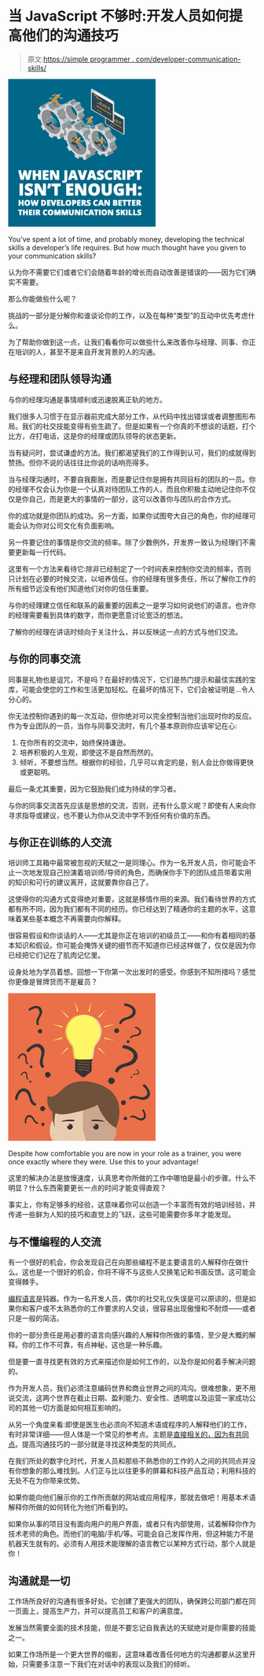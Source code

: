 # 当 JavaScript 不够时:开发人员如何提高他们的沟通技巧

> 原文:[https://simple programmer . com/developer-communication-skills/](https://simpleprogrammer.com/developer-communication-skills/)

![](img/4e6b3751695008137d73572ef390be4d.png)

You’ve spent a lot of time, and probably money, developing the technical skills a developer’s life requires. But how much thought have you given to your communication skills?

认为你不需要它们或者它们会随着年龄的增长而自动改善是错误的——因为它们确实不需要。

那么你能做些什么呢？

挑战的一部分是分解你和谁谈论你的工作，以及在每种“类型”的互动中优先考虑什么。

为了帮助你做到这一点，让我们看看你可以做些什么来改善你与经理、同事、你正在培训的人，甚至不是来自开发背景的人的沟通。

## 与经理和团队领导沟通

与你的经理沟通是事情顺利或迅速脱离正轨的地方。

我们很多人习惯于在显示器前完成大部分工作，从代码中找出错误或者调整图形布局。我们的社交技能变得有些生疏了。但是如果有一个你真的不想谈的话题，打个比方，*在*打电话，这是你的经理或团队领导的状态更新。

当有疑问时，尝试谦虚的方法。我们都渴望我们的工作得到认可，我们的成就得到赞扬。但你不说的话往往比你说的话响亮得多。

当与经理沟通时，不要自我膨胀，而是要记住你是拥有共同目标的团队的一员。你的经理不仅会认为你是一个认真对待团队工作的人，而且你积极主动地记住你不仅仅是你自己，而是更大的事情的一部分，这可以改善你与团队的合作方式。

你的成功就是你团队的成功。另一方面，如果你试图夸大自己的角色，你的经理可能会认为你对公司文化有负面影响。

另一件要记住的事情是你交流的频率。除了少数例外，开发界一致认为经理们不需要更新每一行代码。

这里有一个方法来看待它:除非已经制定了一个时间表来控制你交流的频率，否则只计划在必要的时候交流，以培养信任。你的经理有很多责任，所以了解你工作的所有细节远没有他们知道他们对你的信任重要。

与你的经理建立信任和联系的最重要的因素之一是学习如何说他们的语言。也许你的经理需要看到具体的数字，而你更愿意讨论宽泛的想法。

了解你的经理在讲话时倾向于关注什么，并以反映这一点的方式与他们交流。

## 与你的同事交流

同事是礼物也是诅咒，不是吗？在最好的情况下，它们是热门提示和最佳实践的宝库，可能会使您的工作和生活更加轻松。在最坏的情况下，它们会被证明是…令人分心的。

你无法控制你遇到的每一次互动，但你绝对可以完全控制当他们出现时你的反应。作为专业团队的一员，当你与同事交流时，有几个基本原则你应该牢记在心:

1.  在你所有的交流中，始终保持谦逊。
2.  培养积极的人生观，即使这不是自然而然的。
3.  倾听，不要想当然。根据你的经验，几乎可以肯定的是，别人会比你做得更快或更聪明。

最后一条尤其重要，因为它鼓励我们成为持续的学习者。

与你的同事交流首先应该是思想的交流，否则，还有什么意义呢？即使有人来向你寻求指导或建议，也不要认为你从交流中学不到任何有价值的东西。

## 与你正在训练的人交流

培训师工具箱中最常被忽视的天赋之一是同理心。作为一名开发人员，你可能会不止一次地发现自己扮演着培训师/导师的角色，而确保你手下的团队成员带着实用的知识和可行的建议离开，这就要靠你自己了。

这使得你的沟通方式变得绝对重要，这就是移情作用的来源。我们看待世界的方式都有所不同，因为我们都有不同的经历。你已经达到了精通你的主题的水平，这意味着某些基本概念不再需要向你解释。

很容易假设和你谈话的人——尤其是你正在培训的初级员工——和你有着相同的基本知识和假设。你可能会掩饰关键的细节而不知道你已经这样做了，仅仅是因为你已经把它们记在了肌肉记忆里。

设身处地为学员着想。回想一下你第一次出发时的感受。你感到不知所措吗？感觉你更像是冒牌货而不是雇员？

![](img/7196b06ab45333e0f39bccc682e8794e.png)

Despite how comfortable you are now in your role as a trainer, you were once exactly where they were. Use this to your advantage!

这里的解决办法是放慢速度，认真思考你所做的工作中哪怕是最小的步骤。什么不明显？什么东西需要更长一点的时间才能变得直观？

事实上，你有足够多的经验，这意味着你可以创造一个丰富而有效的培训经验，并传递一些鲜为人知的技巧和直觉上的飞跃，这些可能需要你多年才能发现。

## 与不懂编程的人交流

有一个很好的机会，你会发现自己在向那些编程不是主要语言的人解释你在做什么。这也是一个很好的机会，你将不得不与这些人交换笔记和书面反馈。这可能会变得棘手。

[编程语言](https://simpleprogrammer.com/top-10-programming-languages-learn-2018-javascript-c-python/)是钝器。作为一名开发人员，偶尔的社交礼仪失误是可以原谅的，但是如果你和客户或不太熟悉你的工作要求的人交谈，很容易出现傲慢和不耐烦——或者只是一般的简洁。

你的一部分责任是用必要的语言向感兴趣的人解释你所做的事情，至少是大概的解释。你的工作不可靠，有点神秘，这也是一种乐趣。

但是要一直寻找更有效的方式来描述你是如何工作的，以及你是如何着手解决问题的。

作为开发人员，我们必须注意编码世界和商业世界之间的鸿沟。很难想象，更不用说交流，这两个世界在截止日期、盈利能力、安全性、透明度以及运营一家成功公司的其他一切方面是如何相互影响的。

从另一个角度来看:即使是医生也必须向不知道术语或程序的人解释他们的工作，有时非常详细——但人体是一个常见的参考点。主题是[直接相关的，因为有共同点](https://www.quora.com/Why-are-most-developers-so-bad-at-communication)。提高沟通技巧的一部分就是寻找这种类型的共同点。

在我们所处的数字化时代，开发人员和那些不熟悉你的工作的人之间的共同点并没有你想象的那么难找到。人们正与比以往更多的屏幕和科技产品互动；利用科技的无处不在为你带来优势。

如果你能向他们展示你的工作所贡献的网站或应用程序，那就去做吧！用基本术语解释你所做的如何转化为他们所看到的。

如果你从事的项目没有面向用户的用户界面，或者只有内部使用，试着解释你作为技术老师的角色。而他们的电脑/手机/等。可能会自己发挥作用，但这种能力不是机器天生就有的。必须有人用技术能理解的语言教它以某种方式行动，那个人就是你！

## 沟通就是一切

工作场所良好的沟通有很多好处。它创建了更强大的团队，确保跨公司部门都在同一页面上，提高生产力，并可以提高员工和客户的满意度。

发展当然需要全面的技术技能，但是不要忘记自我表达的天赋绝对是你需要的技能之一。

如果工作场所是一个更大世界的缩影，这意味着改善任何地方的沟通都要从这里开始，只需要多注意一下我们在对话中的表现以及我们的倾听。